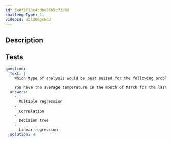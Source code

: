 ```yaml
---
id: 5e8f2f13c4cdbe86b5c72d89
challengeType: 11
videoId: u5lZURgcWnU
---
```


## Description

<section id='description'>
</section>

## Tests

<section id='tests'>

```yml
question:
  text: |
    Which type of analysis would be best suited for the following problem?:

    You have the average temperature in the month of March for the last 100 years. Using this data, you want to predict the average temperature in the month of March 5 years from now.
  answers:
    - |
      Multiple regression
    - |
      Correlation
    - |
      Decision tree
    - |
      Linear regression
  solution: 4
```

</section>
